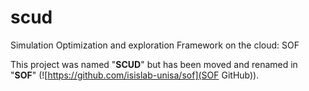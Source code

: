 # scud
Simulation Optimization and exploration Framework on the cloud: SOF

This project was named "**SCUD**" but has been moved and renamed in "**SOF**" (![https://github.com/isislab-unisa/sof](SOF GitHub)). 
